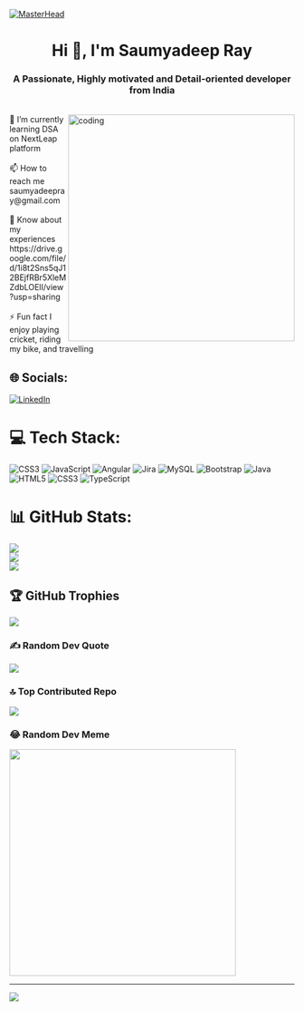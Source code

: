 [![MasterHead](https://github.com/Anmol-Baranwal/Cool-GIFs-For-GitHub/assets/74038190/9be4d344-6782-461a-b5a6-32a07bf7b34e)](https://saumyadeepray.io)

<h1 align="center">Hi 👋, I'm Saumyadeep Ray</h1>
<h3 align="center">A Passionate, Highly motivated and Detail-oriented developer from India</h3>
<br> <img align = "right" alt = "coding" width = "400" src = "https://aniyuki.com/wp-content/uploads/2022/05/aniyuki-anya-spy-x-family-12.gif">
🌱 I’m currently learning DSA on NextLeap platform<br><br>📫 How to reach me saumyadeepray@gmail.com<br><br>📄 Know about my experiences https://drive.google.com/file/d/1i8t2Sns5qJ12BEjfRBr5XleMZdbLOElI/view?usp=sharing<br><br>⚡ Fun fact I enjoy playing cricket, riding my bike, and travelling


## 🌐 Socials:
[![LinkedIn](https://img.shields.io/badge/LinkedIn-%230077B5.svg?logo=linkedin&logoColor=white)](https://linkedin.com/in/saumyadeep-ray) 

# 💻 Tech Stack:
![CSS3](https://img.shields.io/badge/css3-%231572B6.svg?style=for-the-badge&logo=css3&logoColor=white) ![JavaScript](https://img.shields.io/badge/javascript-%23323330.svg?style=for-the-badge&logo=javascript&logoColor=%23F7DF1E) ![Angular](https://img.shields.io/badge/angular-%23DD0031.svg?style=for-the-badge&logo=angular&logoColor=white) ![Jira](https://img.shields.io/badge/jira-%230A0FFF.svg?style=for-the-badge&logo=jira&logoColor=white) ![MySQL](https://img.shields.io/badge/mysql-%2300f.svg?style=for-the-badge&logo=mysql&logoColor=white) ![Bootstrap](https://img.shields.io/badge/bootstrap-%23563D7C.svg?style=for-the-badge&logo=bootstrap&logoColor=white) ![Java](https://img.shields.io/badge/java-%23ED8B00.svg?style=for-the-badge&logo=java&logoColor=white) ![HTML5](https://img.shields.io/badge/html5-%23E34F26.svg?style=for-the-badge&logo=html5&logoColor=white) ![CSS3](https://img.shields.io/badge/css3-%231572B6.svg?style=for-the-badge&logo=css3&logoColor=white) ![TypeScript](https://img.shields.io/badge/typescript-%23007ACC.svg?style=for-the-badge&logo=typescript&logoColor=white)
# 📊 GitHub Stats:
![](https://github-readme-stats.vercel.app/api?username=SaumyadeepRay&theme=dark&hide_border=false&include_all_commits=true&count_private=true)<br/>
![](https://github-readme-streak-stats.herokuapp.com/?user=SaumyadeepRay&theme=dark&hide_border=false)<br/>
![](https://github-readme-stats.vercel.app/api/top-langs/?username=SaumyadeepRay&theme=dark&hide_border=false&include_all_commits=true&count_private=true&layout=compact)

## 🏆 GitHub Trophies
![](https://github-profile-trophy.vercel.app/?username=SaumyadeepRay&theme=radical&no-frame=false&no-bg=false&margin-w=4)

### ✍️ Random Dev Quote
![](https://quotes-github-readme.vercel.app/api?type=horizontal&theme=radical)

### 🔝 Top Contributed Repo
![](https://github-contributor-stats.vercel.app/api?username=SaumyadeepRay&limit=5&theme=dark&combine_all_yearly_contributions=true)

### 😂 Random Dev Meme
<img src='https://randommeme-five.vercel.app/' style="height: 400px;"/>

---
[![](https://visitcount.itsvg.in/api?id=SaumyadeepRay&icon=0&color=0)](https://visitcount.itsvg.in)

<!-- Proudly created with GPRM ( https://gprm.itsvg.in ) -->
